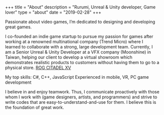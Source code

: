 +++
title = "About"
description = "Rurumi, Unreal & Unity developer, Game lover"
type = "about"
date = "2019-02-28"
+++

Passionate about video games, I’m dedicated to designing and developing great games.

I co-founded an indie game startup to pursue my passion for games after working at a renowned multinational company (Trend Micro) where I learned to collaborate with a strong, large development team. Currently, I am a Senior Unreal & Unity Developer at a VFX company (Moonshine) in Taiwan, helping our client to develop a virtual showroom which demonstrates realistic products to customers without having them to go to a physical store. [ROG CITADEL XV](https://store.steampowered.com/app/1472250/ROG_CITADEL_XV/)

My top skills:
C#, C++, JavaScript
Experienced in mobile, VR, PC game development

I believe in and enjoy teamwork. Thus, I communicate proactively with those whom I work with (game designers, artists, and programmers) and strive to write codes that are easy-to-understand-and-use for them. I believe this is the foundation of great work.
